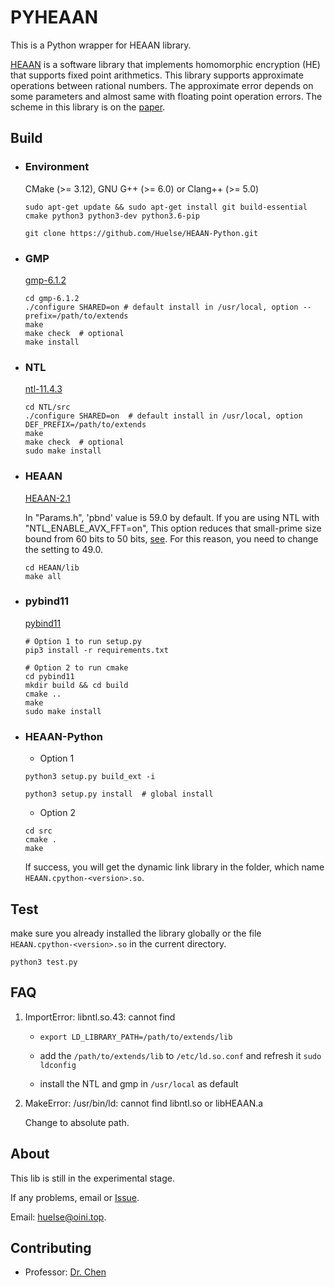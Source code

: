 # PYHEAAN
This is a Python wrapper for HEAAN library.

[HEAAN](https://github.com/snucrypto/HEAAN) is a software library that implements homomorphic encryption (HE) that supports fixed point arithmetics. This library supports approximate operations between rational numbers. The approximate error depends on some parameters and almost same with floating point operation errors. The scheme in this library is on the [paper](https://eprint.iacr.org/2016/421.pdf).



## Build

* ### Environment

  CMake (>= 3.12), GNU G++ (>= 6.0) or Clang++ (>= 5.0)

  ```shell
  sudo apt-get update && sudo apt-get install git build-essential cmake python3 python3-dev python3.6-pip
  
  git clone https://github.com/Huelse/HEAAN-Python.git
  ```



* ### GMP

  [gmp-6.1.2](https://gmplib.org/download/gmp/gmp-6.1.2.tar.lz)

  ```shell
  cd gmp-6.1.2
  ./configure SHARED=on # default install in /usr/local, option --prefix=/path/to/extends
  make
  make check  # optional
  make install
  ```



* ### NTL 

  [ntl-11.4.3](https://www.shoup.net/ntl/)

  ```shell
  cd NTL/src
  ./configure SHARED=on  # default install in /usr/local, option DEF_PREFIX=/path/to/extends
  make
  make check  # optional
  sudo make install
  ```



* ### HEAAN

  [HEAAN-2.1](https://github.com/snucrypto/HEAAN)

  In "Params.h", 'pbnd' value is 59.0 by default. If you are using NTL with "NTL_ENABLE_AVX_FFT=on", This option reduces that small-prime size bound from 60 bits to 50 bits, [see](https://www.shoup.net/ntl/doc/tour-changes.html). For this reason, you need to change the setting to 49.0.

  ```shell
  cd HEAAN/lib
  make all
  ```



* ### pybind11

  [pybind11](https://github.com/pybind/pybind11)

  ```shell
  # Option 1 to run setup.py
  pip3 install -r requirements.txt

  # Option 2 to run cmake
  cd pybind11
  mkdir build && cd build
  cmake ..
  make
  sudo make install
  ```



* ### HEAAN-Python

  * Option 1

  ```shell
  python3 setup.py build_ext -i

  python3 setup.py install  # global install
  ```

  * Option 2
  
  ```shell
  cd src
  cmake .
  make
  ```

  If success, you will get the dynamic link library in the folder, which name `HEAAN.cpython-<version>.so`.



## Test

make sure you already installed the library globally or the file `HEAAN.cpython-<version>.so` in the current directory.

```python3
python3 test.py
```



## FAQ

1. ImportError: libntl.so.43: cannot find

    * `export LD_LIBRARY_PATH=/path/to/extends/lib`

    * add the `/path/to/extends/lib` to `/etc/ld.so.conf` and refresh it `sudo ldconfig`

    * install the NTL and gmp in `/usr/local` as default

2. MakeError: /usr/bin/ld: cannot find libntl.so or libHEAAN.a

    Change to absolute path.



## About

This lib is still in the experimental stage.

If any problems, email or [Issue](/Huelse/HEAAN-Python/issues).

Email: [huelse@oini.top](mailto:huelse@oini.top?subject=Github-HEAAN-Python-Issues&cc=5956877@qq.com).



## Contributing

* Professor: [Dr. Chen](https://zhigang-chen.github.io/)
